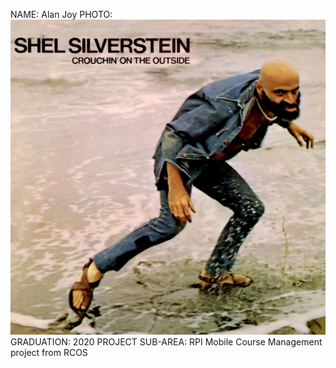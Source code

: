 NAME: Alan Joy
PHOTO: ![shel](images/Shel.png)
GRADUATION: 2020
PROJECT SUB-AREA: RPI Mobile Course Management project from RCOS

